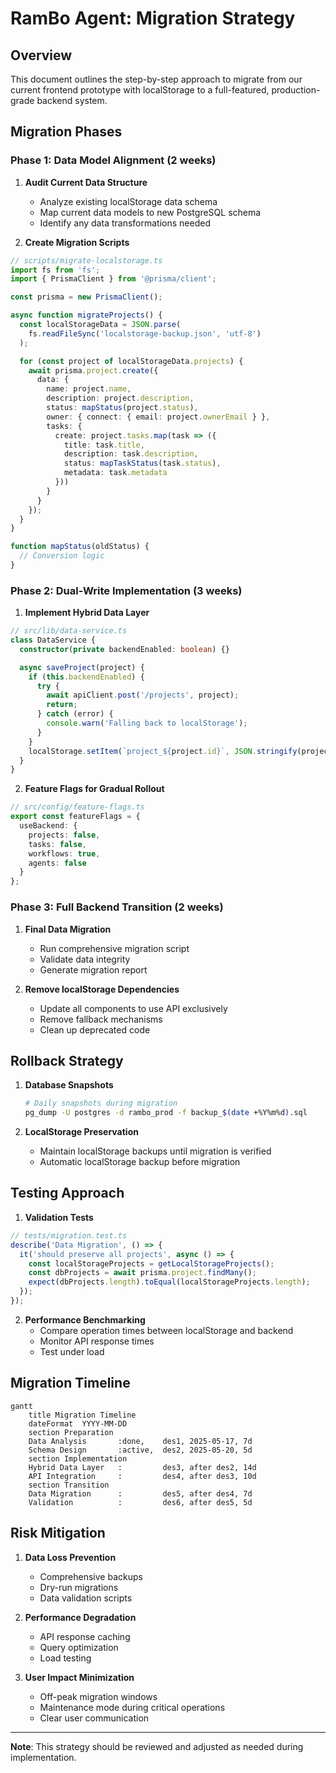 # RamBo Agent: Migration Strategy

## Overview
This document outlines the step-by-step approach to migrate from our current frontend prototype with localStorage to a full-featured, production-grade backend system.

## Migration Phases

### Phase 1: Data Model Alignment (2 weeks)
1. **Audit Current Data Structure**
   - Analyze existing localStorage data schema
   - Map current data models to new PostgreSQL schema
   - Identify any data transformations needed

2. **Create Migration Scripts**
```typescript
// scripts/migrate-localstorage.ts
import fs from 'fs';
import { PrismaClient } from '@prisma/client';

const prisma = new PrismaClient();

async function migrateProjects() {
  const localStorageData = JSON.parse(
    fs.readFileSync('localstorage-backup.json', 'utf-8')
  );

  for (const project of localStorageData.projects) {
    await prisma.project.create({
      data: {
        name: project.name,
        description: project.description,
        status: mapStatus(project.status),
        owner: { connect: { email: project.ownerEmail } },
        tasks: {
          create: project.tasks.map(task => ({
            title: task.title,
            description: task.description,
            status: mapTaskStatus(task.status),
            metadata: task.metadata
          }))
        }
      }
    });
  }
}

function mapStatus(oldStatus) {
  // Conversion logic
}
```

### Phase 2: Dual-Write Implementation (3 weeks)
1. **Implement Hybrid Data Layer**
```typescript
// src/lib/data-service.ts
class DataService {
  constructor(private backendEnabled: boolean) {}

  async saveProject(project) {
    if (this.backendEnabled) {
      try {
        await apiClient.post('/projects', project);
        return;
      } catch (error) {
        console.warn('Falling back to localStorage');
      }
    }
    localStorage.setItem(`project_${project.id}`, JSON.stringify(project));
  }
}
```

2. **Feature Flags for Gradual Rollout**
```typescript
// src/config/feature-flags.ts
export const featureFlags = {
  useBackend: {
    projects: false,
    tasks: false,
    workflows: true,
    agents: false
  }
};
```

### Phase 3: Full Backend Transition (2 weeks)
1. **Final Data Migration**
   - Run comprehensive migration script
   - Validate data integrity
   - Generate migration report

2. **Remove localStorage Dependencies**
   - Update all components to use API exclusively
   - Remove fallback mechanisms
   - Clean up deprecated code

## Rollback Strategy

1. **Database Snapshots**
   ```bash
   # Daily snapshots during migration
   pg_dump -U postgres -d rambo_prod -f backup_$(date +%Y%m%d).sql
   ```

2. **LocalStorage Preservation**
   - Maintain localStorage backups until migration is verified
   - Automatic localStorage backup before migration

## Testing Approach

1. **Validation Tests**
```typescript
// tests/migration.test.ts
describe('Data Migration', () => {
  it('should preserve all projects', async () => {
    const localStorageProjects = getLocalStorageProjects();
    const dbProjects = await prisma.project.findMany();
    expect(dbProjects.length).toEqual(localStorageProjects.length);
  });
});
```

2. **Performance Benchmarking**
   - Compare operation times between localStorage and backend
   - Monitor API response times
   - Test under load

## Migration Timeline

```mermaid
gantt
    title Migration Timeline
    dateFormat  YYYY-MM-DD
    section Preparation
    Data Analysis       :done,    des1, 2025-05-17, 7d
    Schema Design       :active,  des2, 2025-05-20, 5d
    section Implementation
    Hybrid Data Layer   :         des3, after des2, 14d
    API Integration     :         des4, after des3, 10d
    section Transition
    Data Migration      :         des5, after des4, 7d
    Validation          :         des6, after des5, 5d
```

## Risk Mitigation

1. **Data Loss Prevention**
   - Comprehensive backups
   - Dry-run migrations
   - Data validation scripts

2. **Performance Degradation**
   - API response caching
   - Query optimization
   - Load testing

3. **User Impact Minimization**
   - Off-peak migration windows
   - Maintenance mode during critical operations
   - Clear user communication

---

**Note**: This strategy should be reviewed and adjusted as needed during implementation.
